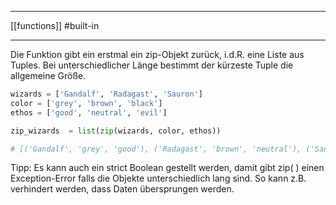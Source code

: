___
[[functions]]
#built-in 
___
Die Funktion gibt ein erstmal ein zip-Objekt zurück, i.d.R. eine Liste aus Tuples. Bei unterschiedlicher Länge bestimmt der kürzeste Tuple die allgemeine Größe.

```python
wizards = ['Gandalf', 'Radagast', 'Sauron']
color = ['grey', 'brown', 'black']
ethos = ['good', 'neutral', 'evil']

zip_wizards  = list(zip(wizards, color, ethos))

# [('Gandalf', 'grey', 'good'), ('Radagast', 'brown', 'neutral'), ('Sauron', 'black', 'evil')]
```

Tipp: Es kann auch ein strict Boolean gestellt werden, damit gibt zip( ) einen Exception-Error falls die Objekte unterschiedlich lang sind. So kann z.B. verhindert werden, dass Daten übersprungen werden.
